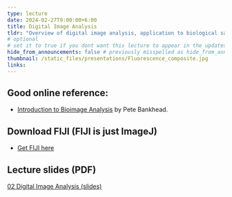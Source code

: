 ```yaml
---
type: lecture
date: 2024-02-27T9:00:00+6:00
title: Digital Image Analysis
tldr: "Overview of digital image analysis, application to biological samples using microscopy, live-cell imaging reporters and software tools"
# optional
# set it to true if you dont want this lecture to appear in the updates section
hide_from_announcements: false # previously misspelled as hide_from_announcments; is misspelling correct?
thumbnail: /static_files/presentations/Fluorescence_composite.jpg
links:
---
```


**Good online reference:**
-----
- [Introduction to Bioimage Analysis](https://bioimagebook.github.io/index.html) by Pete Bankhead.

**Download FIJI (FIJI is just ImageJ)**
-----
- [Get FIJI here](https://fiji.sc)

**Lecture slides (PDF)**
-----
[02 Digital Image Analysis (slides)](https://github.com/VU-CSP/QuantBio/blob/gh-pages/static_files/presentations/02_DigitalImageAnalysis.pdf)  
